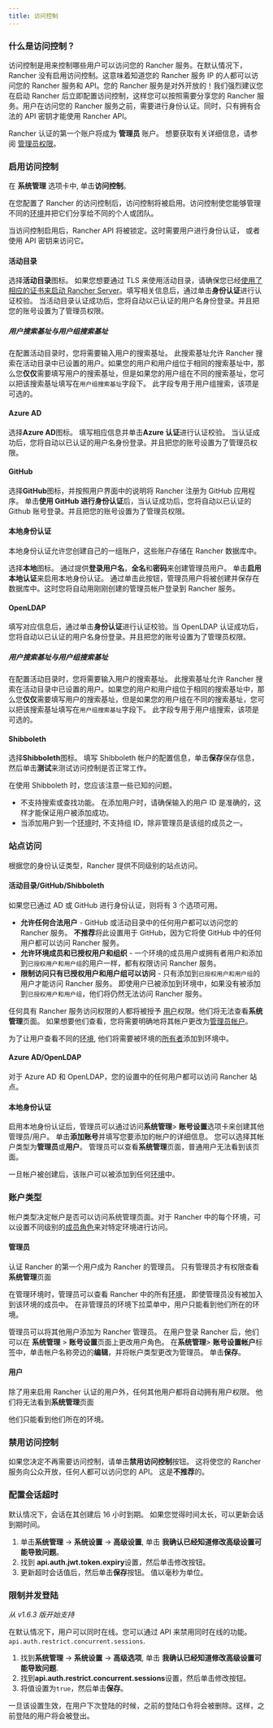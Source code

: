 ```yaml
---
title: 访问控制
---
```


### 什么是访问控制？

访问控制是用来控制哪些用户可以访问您的 Rancher 服务。在默认情况下，Rancher 没有启用访问控制。这意味着知道您的 Rancher 服务 IP 的人都可以访问您的 Rancher 服务和 API。您的 Rancher 服务是对外开放的！我们强烈建议您在启动 Rancher 后立即配置访问控制，这样您可以按照需要分享您的 Rancher 服务。用户在访问您的 Rancher 服务之前，需要进行身份认证。同时，只有拥有合法的 API 密钥才能使用 Rancher API。

Rancher 认证的第一个账户将成为 **管理员** 账户。 想要获取有关详细信息，请参阅 [管理员权限](/docs/rancher1/configurations/environments/access-control/#管理员)。

### 启用访问控制

在 **系统管理** 选项卡中, 单击**访问控制**。

在您配置了 Rancher 的访问控制后，访问控制将被启用。访问控制使您能够管理不同的[环境](/docs/rancher1/configurations/environments/)并把它们分享给不同的个人或团队。

当访问控制启用后，Rancher API 将被锁定。这时需要用户进行身份认证， 或者使用 API 密钥来访问它。

#### 活动目录

选择**活动目录**图标。 如果您想要通过 TLS 来使用活动目录，请确保您已经[使用了相应的证书来启动 Rancher Server](/docs/rancher1/installation/installing-server/#ldap)。填写相关信息后，通过单击**身份认证**进行认证校验。 当活动目录认证成功后，您将自动以已认证的用户名身份登录。并且把您的账号设置为了管理员权限。

##### 用户搜索基址与用户组搜索基址

在配置活动目录时，您将需要输入用户的搜索基址。 此搜索基址允许 Rancher 搜索在活动目录中已设置的用户。如果您的用户和用户组位于相同的搜索基址中，那么您**仅仅**需要填写用户的搜索基址，但是如果您的用户组在不同的搜索基址，您可以把该搜索基址填写在`用户组搜索基址`字段下。 此字段专用于用户组搜索，该项是可选的。

#### Azure AD

选择**Azure AD**图标。 填写相应信息并单击**Azure 认证**进行认证校验。 当认证成功后，您将自动以已认证的用户名身份登录。并且把您的账号设置为了管理员权限。

#### GitHub

选择**GitHub**图标，并按照用户界面中的说明将 Rancher 注册为 GitHub 应用程序。 单击**使用 GitHub 进行身份认证**后，当认证成功后，您将自动以已认证的 Github 账号登录。并且把您的账号设置为了管理员权限。

#### 本地身份认证

本地身份认证允许您创建自己的一组账户，这些账户存储在 Rancher 数据库中。

选择**本地**图标。 通过提供**登录用户名**，**全名**和**密码**来创建管理员用户。 单击**启用本地认证**来启用本地身份认证。 通过单击此按钮，管理员用户将被创建并保存在数据库中。这时您将自动用刚刚创建的管理员帐户登录到 Rancher 服务。

#### OpenLDAP

填写对应信息后，通过单击**身份认证**进行认证校验。当 OpenLDAP 认证成功后，您将自动以已认证的用户名身份登录。并且把您的账号设置为了管理员权限。

##### 用户搜索基址与用户组搜索基址

在配置活动目录时，您将需要输入用户的搜索基址。 此搜索基址允许 Rancher 搜索在活动目录中已设置的用户。如果您的用户和用户组位于相同的搜索基址中，那么您**仅仅**需要填写用户的搜索基址，但是如果您的用户组在不同的搜索基址，您可以把该搜索基址填写在`用户组搜索基址`字段下。 此字段专用于用户组搜索，该项是可选的。

#### Shibboleth

选择**Shibboleth**图标。 填写 Shibboleth 帐户的配置信息，单击**保存**保存信息，然后单击**测试**来测试访问控制是否正常工作。

在使用 Shibboleth 时，您应该注意一些已知的问题。

- 不支持搜索或查找功能。 在添加用户时，请确保输入的用户 ID 是准确的，这样才能保证用户被添加成功。
- 当添加用户到一个[环境](/docs/rancher1/configurations/environments/)时, 不支持组 ID，除非管理员是该组的成员之一。

### 站点访问

根据您的身份认证类型，Rancher 提供不同级别的站点访问。

#### 活动目录/GitHub/Shibboleth

如果您已通过 AD 或 GitHub 进行身份认证，则将有 3 个选项可用。

- **允许任何合法用户** - GitHub 或活动目录中的任何用户都可以访问您的 Rancher 服务。 **不推荐**将此设置用于 GitHub，因为它将使 GitHub 中的任何用户都可以访问 Rancher 服务。
- **允许环境成员和已授权用户和组织** - 一个环境的成员用户或拥有者用户和添加到`已授权用户和用户组`的用户一样，都有权限访问 Rancher 服务。
- **限制访问只有已授权用户和用户组可以访问** - 只有添加到`已授权用户和用户组`的用户才能访问 Rancher 服务。 即使用户已被添加到环境中，如果没有被添加到`已授权用户和用户组`，他们将仍然无法访问 Rancher 服务。

任何具有 Rancher 服务访问权限的人都将被授予 [用户](/docs/rancher1/configurations/environments/accounts/#users)权限。他们将无法查看**系统管理**页面。 如果想要他们查看，您将需要明确地将其帐户更改为[管理员帐户](/docs/rancher1/configurations/environments/accounts/#管理员)。

为了让用户查看不同的[环境](/docs/rancher1/configurations/environments/), 他们将需要被环境的[所有者](/docs/rancher1/configurations/environments/#所有者)添加到环境中。

#### Azure AD/OpenLDAP

对于 Azure AD 和 OpenLDAP，您的设置中的任何用户都可以访问 Rancher 站点。

#### 本地身份认证

启用本地身份认证后，管理员可以通过访问**系统管理**> **账号设置**选项卡来创建其他管理员/用户。 单击**添加账号**并填写您要添加的帐户的详细信息。 您可以选择其帐户类型为**管理员**或**用户**。 管理员可以查看**系统管理**页面，普通用户无法看到该页面。

一旦帐户被创建后，该账户可以被添加到任何[环境](/docs/rancher1/configurations/environments/)中。

### 账户类型

帐户类型决定帐户是否可以访问系统管理页面。对于 Rancher 中的每个环境，可以设置不同级别的[成员角色](/docs/rancher1/configurations/environments/#成员角色)来对特定环境进行访问。

#### 管理员

认证 Rancher 的第一个用户成为 Rancher 的管理员。 只有管理员才有权限查看**系统管理**页面

在管理环境时，管理员可以查看 Rancher 中的所有[环境](/docs/rancher1/configurations/environments/)， 即使管理员没有被加入到该环境的成员中。 在非管理员的环境下拉菜单中，用户只能看到他们所在的环境。

管理员可以将其他用户添加为 Rancher 管理员。 在用户登录 Rancher 后，他们可以在 **系统管理** > **账号设置**页面上更改用户角色。 在**系统管理**> **账号设置帐户**标签中，单击帐户名称旁边的**编辑**，并将帐户类型更改为管理员。 单击**保存**。

#### 用户

除了用来启用 Rancher 认证的用户外，任何其他用户都将自动拥有用户权限。 他们将无法看到**系统管理**页面

他们只能看到他们所在的环境。

### 禁用访问控制

如果您决定不再需要访问控制，请单击**禁用访问控制**按钮。 这将使您的 Rancher 服务向公众开放，任何人都可以访问您的 API。 这是**不推荐**的。

### 配置会话超时

默认情况下，会话在其创建后 16 小时到期。 如果您觉得时间太长，可以更新会话到期时间。

1. 单击**系统管理** -> **系统设置** -> **高级设置**, 单击 **我确认已经知道修改高级设置可能导致问题**。
2. 找到 **api.auth.jwt.token.expiry**设置，然后单击修改按钮。
3. 更新超时会话值后，然后单击**保存**按钮。 值以毫秒为单位。

### 限制并发登陆

_从 v1.6.3 版开始支持_

在默认情况下，用户可以同时在线。您可以通过 API 来禁用同时在线的功能。
`api.auth.restrict.concurrent.sessions`.

1. 找到**系统管理** -> **系统设置** -> **高级选项**, 单击 **我确认已经知道修改高级设置可能导致问题**.
2. 找到**api.auth.restrict.concurrent.sessions**设置，然后单击修改按钮。
3. 将值设置为`true`，然后单击**保存**。

一旦该设置生效，在用户下次登陆的时候，之前的登陆口令将会被删除。这样，之前登陆的用户将会被登出。
